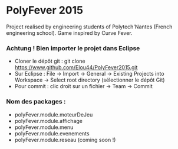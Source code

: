 # PolyFever 2015
Project realised by engineering students of Polytech'Nantes (French engineering school). Game inspired by Curve Fever.

### Achtung ! Bien importer le projet dans Eclipse
- Cloner le dépôt git : git clone https://www.github.com/Elou44/PolyFever2015.git
- Sur Eclipse : File -> Import -> General -> Existing Projects into Workspace -> Select root directory (sélectionner le dépôt Git)
- Pour commit : clic droit sur un fichier -> Team -> Commit 

### Nom des packages : 
- polyFever.module.moteurDeJeu
- polyFever.module.affichage
- polyFever.module.menu
- polyFever.module.evenements
- polyFever.module.reseau (coming soon !)


